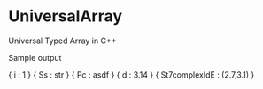 UniversalArray
==============

Universal Typed Array in C++

Sample output

{ i : 1 }
{ Ss : str }
{ Pc : asdf }
{ d : 3.14 }
{ St7complexIdE : (2.7,3.1) }
